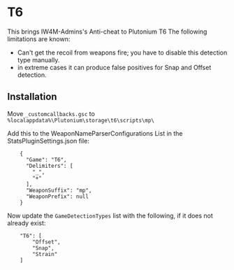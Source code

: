# T6

This brings IW4M-Admins's Anti-cheat to Plutonium T6
The following limitations are known:
* Can't get the recoil from weapons fire; you have to disable this detection type manually.
* in extreme cases it can produce false positives for Snap and Offset detection.

## Installation


Move `_customcallbacks.gsc` to `%localappdata%\Plutonium\storage\t6\scripts\mp\`

Add this to the WeaponNameParserConfigurations List in the StatsPluginSettings.json file:

```
    {
      "Game": "T6",
      "Delimiters": [
        "_",
        "+"
      ],
      "WeaponSuffix": "mp",
      "WeaponPrefix": null
    }
```

Now update the `GameDetectionTypes` list with the following, if it does not already exist:

```
    "T6": [
        "Offset",
        "Snap",
        "Strain"
    ]
```
